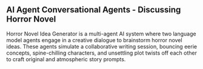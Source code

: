 ## AI Agent Conversational Agents - Discussing Horror Novel

Horror Novel Idea Generator is a multi-agent AI system where two language model agents engage in a creative dialogue to brainstorm horror novel ideas. These agents simulate a collaborative writing session, bouncing eerie concepts, spine-chilling characters, and unsettling plot twists off each other to craft original and atmospheric story prompts.

